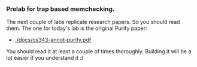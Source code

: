 ### Prelab for trap based memchecking.

The next couple of labs replicate research papers.  So you should
read them.  The one for today's lab is the original Purify paper:

  - [./docs/cs343-annot-purify.pdf](./docs/cs343-annot-purify.pdf)

You should read it at least a couple of times thoroughly.  Building
it will be a lot easier if you understand it :)

